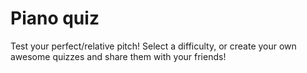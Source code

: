 # Piano quiz

Test your perfect/relative pitch! Select a difficulty, or create your own awesome quizzes and share them with your friends!
